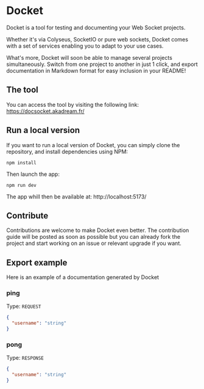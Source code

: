 # Docket

Docket is a tool for testing and documenting your Web Socket projects.

Whether it's via Colyseus, SocketIO or pure web sockets, Docket comes with a set of services enabling you to adapt to your use cases.

What's more, Docket will soon be able to manage several projects simultaneously.
Switch from one project to another in just 1 click, and export documentation in Markdown format for easy inclusion in your README!

## The tool

You can access the tool by visiting the following link: https://docsocket.akadream.fr/

## Run a local version

If you want to run a local version of Docket, you can simply clone the repository, and install dependencies using NPM:
```
npm install
```
Then launch the app:
```
npm run dev
```
The app whill then be available at: http://localhost:5173/

## Contribute

Contributions are welcome to make Docket even better.
The contribution guide will be posted as soon as possible but you can already fork the project and start working on an issue or relevant upgrade if you want.

## Export example

Here is an example of a documentation generated by Docket

### ping
Type: `REQUEST`
```json
{
  "username": "string"
}
```

### pong
Type: `RESPONSE`
```json
{
  "username": "string"
}
```
